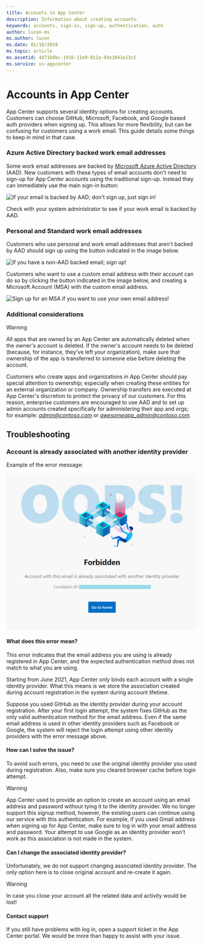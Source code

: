```yaml
---
title: Accounts in App Center
description: Information about creating accounts.
keywords: accounts, sign-in, sign-up, authentication, auth
author: lucen-ms
ms.author: lucen
ms.date: 01/16/2019
ms.topic: article
ms.assetid: 4d71b0bc-1916-11e9-812a-93e3941e13c5
ms.service: vs-appcenter
---
```


# Accounts in App Center
App Center supports several identity options for creating accounts. Customers can choose GitHub, Microsoft, Facebook, and Google based auth providers when signing up. This allows for more flexibility, but can be confusing for customers using a work email. This guide details some things to keep in mind in that case.

### Azure Active Directory backed work email addresses
Some work email addresses are backed by [Microsoft Azure Active Directory](https://azure.microsoft.com/services/active-directory/) (AAD). New customers with these types of email accounts don't need to sign-up for App Center accounts using the traditional sign-up. Instead they can immediately use the main sign-in button:

![If your email is backed by AAD; don't sign up, just sign in!](images/sign_in_arrow.png)

Check with your system administrator to see if your work email is backed by AAD.

### Personal and Standard work email addresses
Customers who use personal and work email addresses that aren't backed by AAD should sign up using the button indicated in the image below.

![If you have a non-AAD backed email; sign up!](images/sign_up_arrow.png)

Customers who want to use a custom email address with their account can do so by clicking the button indicated in the image below, and creating a Microsoft Account (MSA) with the custom email address.

![Sign up for an MSA if you want to use your own email address!](images/sign_up_msa_arrow.png)

### Additional considerations
> [!WARNING]
> All apps that are owned by an App Center are automatically deleted when the owner's account is deleted. If the owner's account needs to be deleted (because, for instance, they've left your organization), make sure that ownership of the app is transferred to someone else before deleting the account.

Customers who create apps and organizations in App Center should pay special attention to ownership; especially when creating these entities for an external organization or company. Ownership transfers are executed at App Center's discretion to protect the privacy of our customers. For this reason, enterprise customers are encouraged to use AAD and to set up admin accounts created specifically for administering their app and orgs; for example: <i>admin@contoso.com</i> or <i>awesomeapp_admin@contoso.com.</i>

## Troubleshooting

### Account is already associated with another identity provider

Example of the error message:

![error](images/account_is_already_associated_with_another_identity_provier_error.png)

#### What does this error mean?

This error indicates that the email address you are using is already registered in App Center, and the expected authentication method does not match to what you are using.

Starting from June 2021, App Center only binds each account with a single identity provider. What this means is we store the association created during account registration in the system during account lifetime.

Suppose you used GitHub as the identity provider during your account registration. After your first login attempt, the system fixes GitHub as the only valid authentication method for the email address. Even if the same email address is used in other identity providers such as Facebook or Google, the system will reject the login attempt using other identity providers with the error message above.

#### How can I solve the issue?

To avoid such errors, you need to use the original identity provider you used during registration. Also, make sure you cleared browser cache before login attempt.

> [!WARNING]
> App Center used to provide an option to create an account using an email address and password without tying it to the identity provider. We no longer support this signup method, however, the existing users can continue using our service with this authentication. For example, if you used Gmail address when signing up for App Center, make sure to log in with your email address and password. Your attempt to use Google as an identity provider won't work as this association is not made in the system.

#### Can I change the associated identity provider?

Unfortunately, we do not support changing associated identity provider. The only option here is to close original account and re-create it again.

> [!WARNING]
> In case you close your account all the related data and activity would be lost!

#### Contact support

If you still have problems with log in, open a support ticket in the App Center portal. We would be more than happy to assist with your issue.

